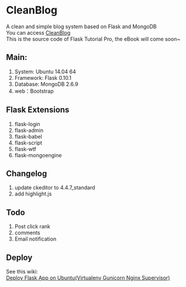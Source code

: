 CleanBlog
=========

A clean and simple  blog system based on Flask and MongoDB  
You can access [CleanBlog](http://128.199.85.119/)   
This is the source code of Flask Tutorial Pro, the eBook will come soon~  

## Main:
1. System: Ubuntu 14.04 64
2. Framework: Flask 0.10.1
3. Database: MongoDB 2.6.9
4. web：Bootstrap

## Flask Extensions  
1. flask-login  
2. flask-admin  
3. flask-babel
4. flask-script
5. flask-wtf
6. flask-mongoengine  

## Changelog  
1. update ckeditor to 4.4.7_standard  
2. add highlight.js  

## Todo  
1. Post click rank  
2. comments  
3. Email notification   

## Deploy
See this wiki:  
[Deploy Flask App on Ubuntu(Virtualenv Gunicorn Nginx Supervisor)](https://github.com/defshine/flaskblog/wiki/Deploy-Flask-App-on-Ubuntu(Virtualenv-Gunicorn-Nginx-Supervisor))
